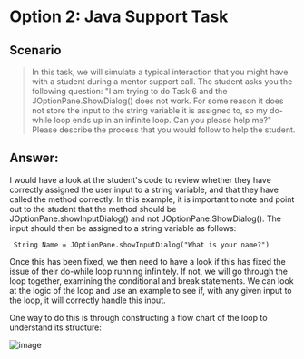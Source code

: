 <h1> Option 2: Java Support Task </h1>

<h2> Scenario </h2>

> In this task, we will simulate a typical interaction that you might have with
a student during a mentor support call.
> The student asks you the following question:
> "I am trying to do Task 6 and the JOptionPane.ShowDialog() does not work.
> For some reason it does not store the input to the string variable it is
> assigned to, so my do-while loop ends up in an infinite loop. Can you please help me?"
> Please describe the process that you would follow to help the student.


<h2> Answer: </h2>

I would have a look at the student's code to review whether they have correctly assigned the user input to a string variable, and that they have called the method correctly. In this example, it is important to note and point out to the student that the method should be JOptionPane.showInputDialog() and not JOptionPane.ShowDialog(). The input should then be assigned to a string variable as follows:

````
 String Name = JOptionPane.showInputDialog("What is your name?")
````
Once this has been fixed, we then need to have a look if this has fixed the issue of their do-while loop running infinitely.
If not, we will go through the loop together, examining the conditional and break statements. We can look at the logic of the loop and use an example to see if, with any given input to the loop, it will correctly handle this input.

One way to do this is through constructing a flow chart of the loop to understand its structure:

![image](https://github.com/TarynNicole/HyperionDev-_Coding_Mentor_Take_Home_Test/assets/70257895/65c58bbc-e6b8-4f48-b0c2-816a5e9caf5e)








